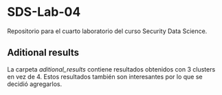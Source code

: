 # SDS-Lab-04
Repositorio para el cuarto laboratorio del curso Security Data Science.

## Aditional results
La carpeta *aditional_results* contiene resultados obtenidos con 3 clusters en vez de 4. Estos resultados también son interesantes por lo que se decidió agregarlos.